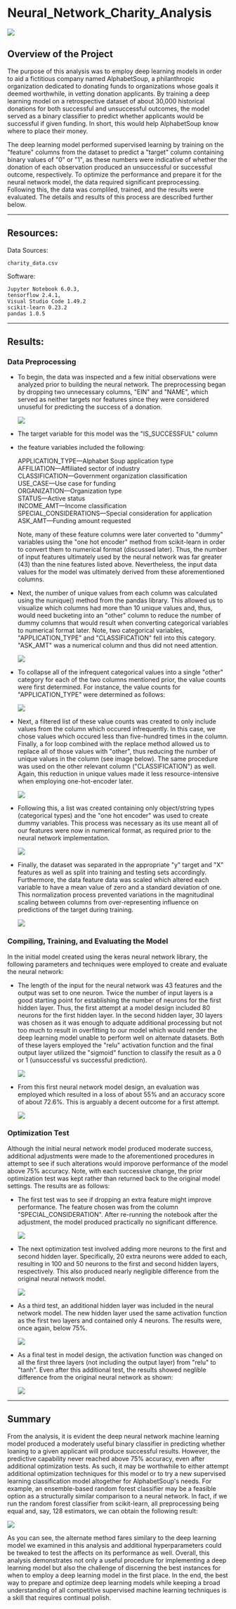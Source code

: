# Neural_Network_Charity_Analysis

![](images_for_readme/deep-learning_pub_dom_image.png)

## Overview of the Project

The purpose of this analysis was to employ deep learning models in order to aid a fictitious company named AlphabetSoup, a philanthropic organization dedicated to donating funds to organizations whose goals it deemed worthwhile, in vetting donation applicants.  By training a deep learning model on a retrospective dataset of about 30,000 historical donations for both successful and unsuccessful outcomes, the model served as a binary classifier to predict whether applicants would be successful if given funding.  In short, this would help AlphabetSoup know where to place their money.

The deep learning model performed supervised learning by training on the "feature" columns from the dataset to predict a "target" column containing binary values of "0" or "1", as these numbers were indicative of whether the donation of each observation produced an unsuccessful or successful outcome, respectively.  To optimize the performance and prepare it for the neural network model, the data required significant preprocessing.  Following this, the data was compliled, trained, and the results were evaluated.  The details and results of this process are described further below.

---------------------------------------------
## Resources:

Data Sources: 

    charity_data.csv

Software: 

    Jupyter Notebook 6.0.3, 
    tensorflow 2.4.1, 
    Visual Studio Code 1.49.2
    scikit-learn 0.23.2
    pandas 1.0.5
--------

## Results:

### Data Preprocessing

- To begin, the data was inspected and a few initial observations were analyzed prior to building the neural network.  The preprocessing began by dropping two unnecessary columns, "EIN" and "NAME", which served as neither targets nor features since they were considered unuseful for predicting the success of a donation.

    ![](images_for_readme/dropping_columns.png)

- The target variable for this model was the "IS_SUCCESSFUL" column
- the feature variables included the following:

    APPLICATION_TYPE—Alphabet Soup application type  
    AFFILIATION—Affiliated sector of industry  
    CLASSIFICATION—Government organization classification  
    USE_CASE—Use case for funding  
    ORGANIZATION—Organization type  
    STATUS—Active status  
    INCOME_AMT—Income classification  
    SPECIAL_CONSIDERATIONS—Special consideration for application  
    ASK_AMT—Funding amount requested

     Note, many of these feature columns were later converted to "dummy" variables using the "one hot encoder" method from scikit-learn in order to convert them to numerical format (discussed later).  Thus, the number of input features ultimately used by the neural network was far greater (43) than the nine features listed above.  Nevertheless, the input data values for the model was ultimately derived from these aforementioned columns.

- Next, the number of unique values from each column was calculated using the nunique() method from the pandas library.  This allowed us to visualize which columns had more than 10 unique values and, thus, would need bucketing into an "other" column to reduce the number of dummy columns that would result when converting categorical variables to numerical format later.  Note, two categorical variables, "APPLICATION_TYPE" and "CLASSIFICATION" fell into this category.  "ASK_AMT" was a numerical column and thus did not need attention.

    ![](images_for_readme/nunique.png)

- To collapse all of the infrequent categorical values into a single "other" category for each of the two columns mentioned prior, the value counts were first determined.  For instance, the value counts for "APPLICATION_TYPE" were determined as follows:

    ![](images_for_readme/application_type_value_counts.png)

- Next, a filtered list of these value counts was created to only include values from the column which occured infrequently.  In this case, we chose values which occured less than five-hundred times in the column.  Finally, a for loop combined with the replace method allowed us to replace all of those values with "other", thus reducing the number of unique values in the column (see image below).  The same procedure was used on the other relevant column ("CLASSIFICATION") as well. Again, this reduction in unique values made it less resource-intensive when employing one-hot-encoder later.

    ![](images_for_readme/replace_method_for_application_type_column_values.png)

- Following this, a list was created containing only object/string types (categorical types) and the "one hot encoder" was used to create dummy variables.  This process was necessary as its use meant all of our features were now in numerical format, as required prior to the neural network implementation.

    ![](images_for_readme/one_hot_encoder.png)

- Finally, the dataset was separated in the appropriate "y" target and "X" features as well as split into training and testing sets accordingly.  Furthermore, the data feature data was scaled which altered each variable to have a mean value of zero and a standard deviation of one.  This normalization process prevented variations in the magnitudinal scaling between columns from over-representing influence on predictions of the target during training.

    ![](images_for_readme/target_features_splitting_scaling.png)

### Compiling, Training, and Evaluating the Model

In the initial model created using the keras neural network library, the following parameters and techniques were employed to create and evaluate the neural network:

- The length of the input for the neural network was 43 features and the output was set to one neuron.  Twice the number of input layers is a good starting point for establishing the number of neurons for the first hidden layer.  Thus, the first attempt at a model design included 80 neurons for the first hidden layer.  In the second hidden layer, 30 layers was chosen as it was enough to adquate additional processing but not too much to result in overfitting to our model which would render the deep learning model unable to perform well on alternate datasets.  Both of these layers employed the "relu" activation function and the final output layer utilized the "sigmoid" function to classify the result as a 0 or 1 (unsuccessful vs successful prediction).

    ![](images_for_readme/neural_network_model.png)

- From this first neural network model design, an evaluation was employed which resulted in a loss of about 55% and an accuracy score of about 72.6%.  This is arguably a decent outcome for a first attempt.

    ![](images_for_readme/evaluation_initial.png)


### Optimization Test

Although the initial neural network model produced moderate success, additional adjustments were made to the aforementioned procedures in attempt to see if such alterations would imporove performance of the model above 75% accuracy.  Note, with each successive change, the prior optimization test was kept rather than returned back to the original model settings.  The results are as follows:

- The first test was to see if dropping an extra feature might improve performance.  The feature chosen was from the column "SPECIAL_CONSIDERATION".  After re-running the notebook after the adjustment, the model produced practically no significant difference.

    ![](images_for_readme/first_optimization_test.png)

- The next optimization test involved adding more neurons to the first and second hidden layer.  Specifically, 20 extra neurons were added to each, resulting in 100 and 50 neurons to the first and second hidden layers, respectively.  This also produced nearly negligible difference from the original neural network model.

    ![](images_for_readme/more_neurons_test.png)

- As a third test, an additional hidden layer was included in the neural network model.  The new hidden layer used the same activation function as the first two layers and contained only 4 neurons.  The results were, once again, below 75%.

    ![](images_for_readme/third_hidden_layer_test.png)

- As a final test in model design, the activation function was changed on all the first three layers (not including the output layer) from "relu" to "tanh".  Even after this additional test, the results showed neglible difference from the original neural network as shown:

    ![](images_for_readme/tanh_activation_function_test.png)

---------------------------

## Summary

From the analysis, it is evident the deep neural network machine learning model produced a moderately useful binary classifier in predicting whether loaning to a given applicant will produce successful results.  However, the predictive capability never reached above 75% accuracy, even after additional optimization tests.  As such, it may be worthwhile to either attempt additional optimization techniques for this model or to try a new supervised learning classification model altogether for AlphabetSoup's needs.  For example, an ensemble-based random forest classifier may be a feasible option as a structurally similar comparison to a neural network.  In fact, if we run the random forest classifier from scikit-learn, all preprocessing being equal and, say, 128 estimators, we can obtain the following result:

![](images_for_readme/random_forest_classifier.png)

As you can see, the alternate method fares similary to the deep learning model we examined in this analysis and additional hyperparameters could be tweaked to test the affects on its performance as well.  Overall, this analysis demonstrates not only a useful procedure for implementing a deep learning model but also the challenge of discerning the best instances for when to employ a deep learning model in the first place.  In the end, the best way to prepare and optimize deep learning models while keeping a broad understanding of all competitive supervised machine learning techniques is a skill that requires continual polish.